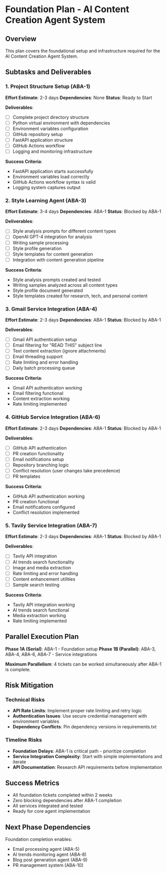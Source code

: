 # Foundation Plan - AI Content Creation Agent System

## Overview
This plan covers the foundational setup and infrastructure required for the AI Content Creation Agent System.

## Subtasks and Deliverables

### 1. Project Structure Setup (ABA-1)
**Effort Estimate**: 2-3 days
**Dependencies**: None
**Status**: Ready to Start

**Deliverables**:
- [ ] Complete project directory structure
- [ ] Python virtual environment with dependencies
- [ ] Environment variables configuration
- [ ] GitHub repository setup
- [ ] FastAPI application structure
- [ ] GitHub Actions workflow
- [ ] Logging and monitoring infrastructure

**Success Criteria**:
- FastAPI application starts successfully
- Environment variables load correctly
- GitHub Actions workflow syntax is valid
- Logging system captures output

### 2. Style Learning Agent (ABA-3)
**Effort Estimate**: 3-4 days
**Dependencies**: ABA-1
**Status**: Blocked by ABA-1

**Deliverables**:
- [ ] Style analysis prompts for different content types
- [ ] OpenAI GPT-4 integration for analysis
- [ ] Writing sample processing
- [ ] Style profile generation
- [ ] Style templates for content generation
- [ ] Integration with content generation pipeline

**Success Criteria**:
- Style analysis prompts created and tested
- Writing samples analyzed across all content types
- Style profile document generated
- Style templates created for research, tech, and personal content

### 3. Gmail Service Integration (ABA-4)
**Effort Estimate**: 2-3 days
**Dependencies**: ABA-1
**Status**: Blocked by ABA-1

**Deliverables**:
- [ ] Gmail API authentication setup
- [ ] Email filtering for "READ THIS" subject line
- [ ] Text content extraction (ignore attachments)
- [ ] Email threading support
- [ ] Rate limiting and error handling
- [ ] Daily batch processing queue

**Success Criteria**:
- Gmail API authentication working
- Email filtering functional
- Content extraction working
- Rate limiting implemented

### 4. GitHub Service Integration (ABA-6)
**Effort Estimate**: 2-3 days
**Dependencies**: ABA-1
**Status**: Blocked by ABA-1

**Deliverables**:
- [ ] GitHub API authentication
- [ ] PR creation functionality
- [ ] Email notifications setup
- [ ] Repository branching logic
- [ ] Conflict resolution (user changes take precedence)
- [ ] PR templates

**Success Criteria**:
- GitHub API authentication working
- PR creation functional
- Email notifications configured
- Conflict resolution implemented

### 5. Tavily Service Integration (ABA-7)
**Effort Estimate**: 2-3 days
**Dependencies**: ABA-1
**Status**: Blocked by ABA-1

**Deliverables**:
- [ ] Tavily API integration
- [ ] AI trends search functionality
- [ ] Image and media extraction
- [ ] Rate limiting and error handling
- [ ] Content enhancement utilities
- [ ] Sample search testing

**Success Criteria**:
- Tavily API integration working
- AI trends search functional
- Media extraction working
- Rate limiting implemented

## Parallel Execution Plan

**Phase 1A (Serial)**: ABA-1 - Foundation setup
**Phase 1B (Parallel)**: ABA-3, ABA-4, ABA-6, ABA-7 - Service integrations

**Maximum Parallelism**: 4 tickets can be worked simultaneously after ABA-1 is complete.

## Risk Mitigation

### Technical Risks
- **API Rate Limits**: Implement proper rate limiting and retry logic
- **Authentication Issues**: Use secure credential management with environment variables
- **Dependency Conflicts**: Pin dependency versions in requirements.txt

### Timeline Risks
- **Foundation Delays**: ABA-1 is critical path - prioritize completion
- **Service Integration Complexity**: Start with simple implementations and iterate
- **API Documentation**: Research API requirements before implementation

## Success Metrics
- All foundation tickets completed within 2 weeks
- Zero blocking dependencies after ABA-1 completion
- All services integrated and tested
- Ready for core agent implementation

## Next Phase Dependencies
Foundation completion enables:
- Email processing agent (ABA-5)
- AI trends monitoring agent (ABA-8)
- Blog post generation agent (ABA-9)
- PR management system (ABA-10) 